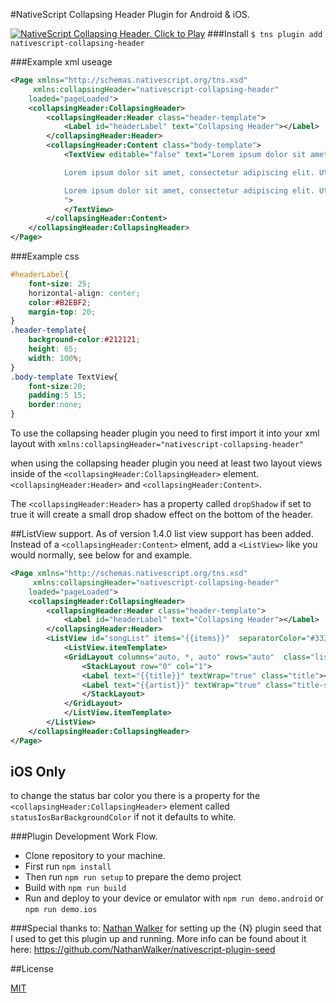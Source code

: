 #NativeScript Collapsing Header Plugin for Android & iOS.

[![NativeScript Collapsing Header. Click to Play](https://img.youtube.com/vi/4grgEuX9mLQ/0.jpg)](https://www.youtube.com/embed/4grgEuX9mLQ)
###Install
`$ tns plugin add nativescript-collapsing-header`

###Example xml useage

```xml
<Page xmlns="http://schemas.nativescript.org/tns.xsd"
	 xmlns:collapsingHeader="nativescript-collapsing-header"
	loaded="pageLoaded">
  	<collapsingHeader:CollapsingHeader>
		<collapsingHeader:Header class="header-template">
			<Label id="headerLabel" text="Collapsing Header"></Label>
		</collapsingHeader:Header>
		<collapsingHeader:Content class="body-template">
			<TextView editable="false" text="Lorem ipsum dolor sit amet, consectetur adipiscing elit. Ut scelerisque, est in viverra vehicula, enim lacus fermentum mi, vel tincidunt libero diam quis nulla. In sem tellus, eleifend quis egestas at, ultricies a neque. Cras facilisis lacinia velit ut lacinia. Phasellus fermentum libero et est ultricies venenatis sit amet ac lectus. Curabitur faucibus nisi id tellus vehicula luctus. Class aptent taciti sociosqu ad litora torquent per conubia nostra, per inceptos himenaeos. Nunc condimentum est id nibh volutpat tempor. Phasellus sodales velit vel dui feugiat, eget tincidunt tortor sollicitudin. Donec nec risus in purus interdum eleifend. Praesent placerat urna aliquet orci suscipit laoreet. In ac purus nec sapien rhoncus egestas.

			Lorem ipsum dolor sit amet, consectetur adipiscing elit. Ut scelerisque, est in viverra vehicula, enim lacus fermentum mi, vel tincidunt libero diam quis nulla. In sem tellus, eleifend quis egestas at, ultricies a neque. Cras facilisis lacinia velit ut lacinia. Phasellus fermentum libero et est ultricies venenatis sit amet ac lectus. Curabitur faucibus nisi id tellus vehicula luctus. Class aptent taciti sociosqu ad litora torquent per conubia nostra, per inceptos himenaeos. Nunc condimentum est id nibh volutpat tempor. Phasellus sodales velit vel dui feugiat, eget tincidunt tortor sollicitudin. Donec nec risus in purus interdum eleifend. Praesent placerat urna aliquet orci suscipit laoreet. In ac purus nec sapien rhoncus egestas.

			Lorem ipsum dolor sit amet, consectetur adipiscing elit. Ut scelerisque, est in viverra vehicula, enim lacus fermentum mi, vel tincidunt libero diam quis nulla. In sem tellus, eleifend quis egestas at, ultricies a neque. Cras facilisis lacinia velit ut lacinia. Phasellus fermentum libero et est ultricies venenatis sit amet ac lectus. Curabitur faucibus nisi id tellus vehicula luctus. Class aptent taciti sociosqu ad litora torquent per conubia nostra, per inceptos himenaeos. Nunc condimentum est id nibh volutpat tempor. Phasellus sodales velit vel dui feugiat, eget tincidunt tortor sollicitudin. Donec nec risus in purus interdum eleifend. Praesent placerat urna aliquet orci suscipit laoreet. In ac purus nec sapien rhoncus egestas.
			">
			</TextView>
		</collapsingHeader:Content>
	</collapsingHeader:CollapsingHeader>
</Page>
```
###Example css
```css
#headerLabel{
	font-size: 25;
	horizontal-align: center;
	color:#B2EBF2;
	margin-top: 20;
}
.header-template{
	background-color:#212121;
	height: 65;
	width: 100%;
}
.body-template TextView{
	font-size:20;
	padding:5 15;
	border:none;
}
```
To use the collapsing header plugin you need to first import it into your xml layout with  `xmlns:collapsingHeader="nativescript-collapsing-header"`

when using the collapsing header plugin you need at least two layout views inside of the ``<collapsingHeader:CollapsingHeader>`` element. ``<collapsingHeader:Header>`` and ``<collapsingHeader:Content>``.

The ``<collapsingHeader:Header>`` has a property called `dropShadow` if set to true it will create a small drop shadow effect on the bottom of the header.

##ListView support.
As of version 1.4.0 list view support has been added. Instead of a ``<collapsingHeader:Content>`` elment, add a ``<ListView>`` like you would normally, see below for and example.

```xml
<Page xmlns="http://schemas.nativescript.org/tns.xsd"
	 xmlns:collapsingHeader="nativescript-collapsing-header"
	loaded="pageLoaded">
  	<collapsingHeader:CollapsingHeader>
		<collapsingHeader:Header class="header-template">
			<Label id="headerLabel" text="Collapsing Header"></Label>
		</collapsingHeader:Header>
		<ListView id="songList" items="{{items}}"  separatorColor="#333">
			<ListView.itemTemplate>
			<GridLayout columns="auto, *, auto" rows="auto"  class="list-item">
				<StackLayout row="0" col="1">
				<Label text="{{title}}" textWrap="true" class="title"></Label>
				<Label text="{{artist}}" textWrap="true" class="title-sub"></Label>
				</StackLayout>
			</GridLayout>
			</ListView.itemTemplate>
		</ListView>
	</collapsingHeader:CollapsingHeader>
</Page>
```

## iOS Only
to change the status bar color you there is a property for the ``<collapsingHeader:CollapsingHeader>`` element called `statusIosBarBackgroundColor` if not it defaults to white.

###Plugin Development Work Flow.

* Clone repository to your machine.
* First run `npm install`
* Then run `npm run setup` to prepare the demo project
* Build with `npm run build`
* Run and deploy to your device or emulator with `npm run demo.android` or `npm run demo.ios`


###Special thanks to:
[Nathan Walker](https://github.com/NathanWalker) for setting up the {N} plugin seed that I used to get this plugin up and running. More info can be found about it here:
https://github.com/NathanWalker/nativescript-plugin-seed

##License

[MIT](/LICENSE)